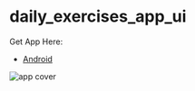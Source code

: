 # daily_exercises_app_ui

Get App Here:
- [Android](https://drive.google.com/file/d/1nBPbseQlwm84eYHCVkOGejhbNI9YrpR_/view?usp=sharing)


![app cover](https://user-images.githubusercontent.com/85620139/125193266-dc37c880-e24b-11eb-8760-179deb766fc0.png)
